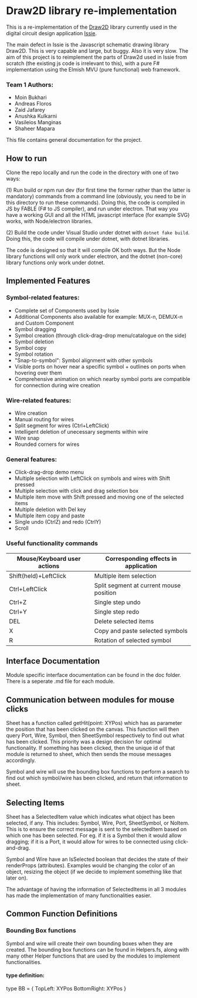 # Draw2D library re-implementation
This is a re-implementation of the [Draw2D](http://www.draw2d.org/draw2d/) library currently used in the digital circuit design application [Issie](https://github.com/tomcl/issie).

The main defect in Issie is the Javascript schematic drawing library Draw2D. This is very capable and large, but buggy. Also it is very slow. The aim of this project is to reimplement the parts of Draw2d used in Issie from scratch (the existing js code is irrelevant to this), with a pure F# implementation using the Elmish MVU (pure functional) web framework.


### Team 1 Authors: 
- Moin Bukhari
- Andreas Floros
- Zaid Jafarey
- Anushka Kulkarni
- Vasileios Manginas
- Shaheer Mapara


This file contains general documentation for the project.

## How to run
Clone the repo locally and run the code in the directory with one of two ways:

(1) Run build or npm run dev (for first time the former rather than the latter is mandatory) commands from a command line (obviously, you need to be in this directory to run these commands). Doing this, the code is compiled in JS by FABLE (F# to JS compiler), and run under electron. That way you have a working GUI and all the HTML javascript interface (for example SVG) works, with Node/electron libraries. 

(2) Build the code under Visual Studio under dotnet with ```dotnet fake build```. Doing this, the code will compile under dotnet, with dotnet libraries.

The code is designed so that it will compile OK both ways. But the Node library functions will only work under electron, and the dotnet (non-core) library functions only work under dotnet.

## Implemented Features
### Symbol-related features:
- Complete set of Components used by Issie
- Additional Components also available for example: MUX-n, DEMUX-n and Custom Component 
- Symbol dragging
- Symbol creation (through click-drag-drop menu/catalogue on the side)
- Symbol deletion
- Symbol copy
- Symbol rotation
- "Snap-to-symbol": Symbol alignment with other symbols
- Visible ports on hover near a specific symbol + outlines on ports when hovering over them
- Comprehensive animation on which nearby symbol ports are compatible for connection during wire creation

### Wire-related features:
- Wire creation
- Manual routing for wires
- Split segment for wires (Ctrl+LeftClick)
- Intelligent deletion of unecessary segments within wire
- Wire snap
- Rounded corners for wires

### General features:
- Click-drag-drop demo menu
- Multiple selection with LeftClick on symbols and wires with Shift pressed
- Multiple selection with click and drag selection box
- Multiple item move with Shift pressed and moving one of the selected items
- Multiple deletion with Del key
- Multiple item copy and paste
- Single undo (CtrlZ) and redo (CtrlY)
- Scroll

### Useful functionality commands
Mouse/Keyboard user actions | Corresponding effects in application
----------------------------|-------------------------------------
Shift(held)+LeftClick | Multiple item selection
Ctrl+LeftClick | Split segment at current mouse position
Ctrl+Z | Single step undo
Ctrl+Y | Single step redo
DEL | Delete selected items
X | Copy and paste selected symbols
R | Rotation of selected symbol


## Interface Documentation
Module specific interface documentation can be found in the doc folder. There is a seperate .md file for each module.


## Communication between modules for mouse clicks
Sheet has a function called getHit(point: XYPos) which has as parameter the position that has been clicked on the canvas. This function will then query Port, Wire, Symbol, then SheetSymbol respectively to find out what has been clicked. This priority was a design decision for optimal functionality. If something has been clicked, then the unique id of that module is returned to sheet, which then sends the mouse messages accordingly.

Symbol and wire will use the bounding box functions to perform a search to find out which symbol/wire has been clicked, and return that information to sheet.

## Selecting Items

Sheet has a SelectedItem value which indicates what object has been selected, if any. This includes: Symbol, Wire, Port, SheetSymbol, or NoItem. This is to ensure the correct message is sent to the selectedItem based on which one has been selected. For eg. if it is a Symbol then it would allow dragging; if it is a Port, it would allow for wires to be connected using click-and-drag.

Symbol and Wire have an IsSelected boolean that decides the state of their renderProps (attributes). Examples would be changing the color of an object, resizing the object (if we decide to implement something like that later on).

The advantage of having the information of SelectedItems in all 3 modules has made the implementation of many functionalities easier.

## Common Function Definitions

### Bounding Box functions

Symbol and wire will create their own bounding boxes when they are created. 
The bounding box functions can be found in Helpers.fs, along with many other Helper functions that are used by the modules to implement functionalities.

#### type definition:
type BB = 
{
  TopLeft: XYPos
  BottomRight: XYPos
}




